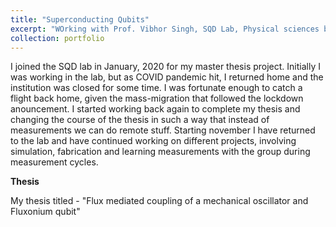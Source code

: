 ```yaml
---
title: "Superconducting Qubits"
excerpt: "WOrking with Prof. Vibhor Singh, SQD Lab, Physical sciences building, IISc, Bangalore<br/><img src='/images/1.jpg' style='width:400px;height:350px;'>"
collection: portfolio
---
```

<p>I joined the SQD lab in January, 2020 for my master thesis project. Initially I was working in the lab, but as COVID pandemic hit, I returned home and the institution was closed for some time. I was fortunate enough to catch a flight back home, given the mass-migration that followed the lockdown anouncement. I started working back again to complete my thesis and changing the course of the thesis in such a way that instead of measurements we can do remote stuff. Starting november I have returned to the lab and have continued working on different projects, involving simulation, fabrication and learning measurements with the group during measurement cycles.</p>

 <b> Thesis </b>
 
<p> My thesis titled - "Flux mediated coupling of a mechanical oscillator and Fluxonium qubit"
</p>
